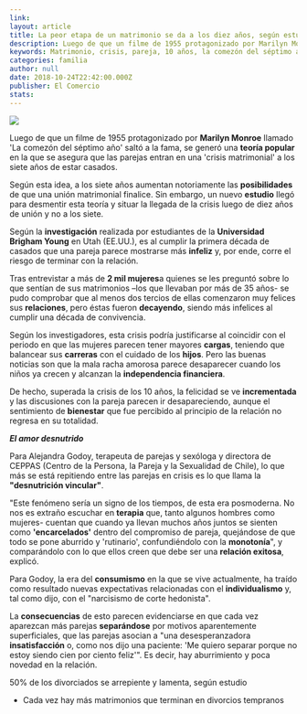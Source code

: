 ```yaml
---
link: 
layout: article
title: La peor etapa de un matrimonio se da a los diez años, según estudio
description: Luego de que un filme de 1955 protagonizado por Marilyn Monroe llamado 'La comezón del séptimo año' saltó a la fama, se generó una teoría popular en la que se asegura que las parejas entran en una 'crisis matrimonial' a los siete años de estar casados.
keywords: Matrimonio, crisis, pareja, 10 años, la comezón del séptimo año, estudio
categories: familia
author: null
date: 2018-10-24T22:42:00.000Z
publisher: El Comercio
stats: 
---
```

![](http://familiasana.info/images/familia/amor_1-web.jpg)

Luego de que un filme de 1955 protagonizado por **Marilyn Monroe** llamado 'La comezón del séptimo año' saltó a la fama, se generó una **teoría popular** en la que se asegura que las parejas entran en una 'crisis matrimonial' a los siete años de estar casados.

Según esta idea, a los siete años aumentan notoriamente las **posibilidades** de que una unión matrimonial finalice. Sin embargo, un nuevo **estudio** llegó para desmentir esta teoría y situar la llegada de la crisis luego de diez años de unión y no a los siete.

Según la **investigación** realizada por estudiantes de la **Universidad Brigham Young** en Utah (EE.UU.), es al cumplir la primera década de casados que una pareja parece mostrarse más **infeliz** y, por ende, corre el riesgo de terminar con la relación.

Tras entrevistar a más de **2 mil mujeres**a quienes se les preguntó sobre lo que sentían de sus matrimonios –los que llevaban por más de 35 años- se pudo comprobar que al menos dos tercios de ellas comenzaron muy felices sus **relaciones**, pero éstas fueron **decayendo**, siendo más infelices al cumplir una década de convivencia.

Según los investigadores, esta crisis podría justificarse al coincidir con el periodo en que las mujeres parecen tener mayores **cargas**, teniendo que balancear sus **carreras** con el cuidado de los **hijos**. Pero las buenas noticias son que la mala racha amorosa parece desaparecer cuando los niños ya crecen y alcanzan la **independencia financiera**.

De hecho, superada la crisis de los 10 años, la felicidad se ve **incrementada** y las discusiones con la pareja parecen ir desapareciendo, aunque el sentimiento de **bienestar** que fue percibido al principio de la relación no regresa en su totalidad.

**_El amor desnutrido_**

Para Alejandra Godoy, terapeuta de parejas y sexóloga y directora de CEPPAS (Centro de la Persona, la Pareja y la Sexualidad de Chile), lo que más se está repitiendo entre las parejas en crisis es lo que llama la **"desnutrición vincular"**.

"Este fenómeno sería un signo de los tiempos, de esta era posmoderna. No nos es extraño escuchar en **terapia** que, tanto algunos hombres como mujeres- cuentan que cuando ya llevan muchos años juntos se sienten como **'encarcelados'** dentro del compromiso de pareja, quejándose de que todo se pone aburrido y 'rutinario', confundiéndolo con la **monotonía**", y comparándolo con lo que ellos creen que debe ser una **relación exitosa**, explicó.

Para Godoy, la era del **consumismo** en la que se vive actualmente, ha traído como resultado nuevas expectativas relacionadas con el **individualismo** y, tal como dijo, con el "narcisismo de corte hedonista".

La **consecuencias** de esto parecen evidenciarse en que cada vez aparezcan más parejas **separándose** por motivos aparentemente superficiales, que las parejas asocian a "una desesperanzadora **insatisfacción** o, como nos dijo una paciente: 'Me quiero separar porque no estoy siendo cien por ciento feliz'". Es decir, hay aburrimiento y poca novedad en la relación.

  50% de los divorciados se arrepiente y lamenta, según estudio
* Cada vez hay más matrimonios que terminan en divorcios tempranos